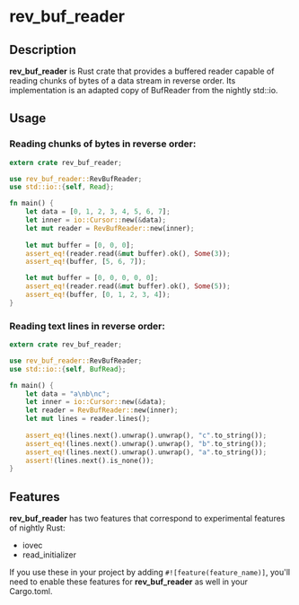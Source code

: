 # rev_buf_reader

## Description

**rev_buf_reader** is Rust crate that provides a buffered reader capable of reading chunks of bytes of a data stream in reverse order. Its implementation is an adapted copy of BufReader from the nightly std::io.

## Usage

### Reading chunks of bytes in reverse order:

```rust
extern crate rev_buf_reader;

use rev_buf_reader::RevBufReader;
use std::io::{self, Read};

fn main() {
    let data = [0, 1, 2, 3, 4, 5, 6, 7];
    let inner = io::Cursor::new(&data);
    let mut reader = RevBufReader::new(inner);
    
    let mut buffer = [0, 0, 0];
    assert_eq!(reader.read(&mut buffer).ok(), Some(3));
    assert_eq!(buffer, [5, 6, 7]);

    let mut buffer = [0, 0, 0, 0, 0];
    assert_eq!(reader.read(&mut buffer).ok(), Some(5));
    assert_eq!(buffer, [0, 1, 2, 3, 4]);
}
```

### Reading text lines in reverse order:

```rust
extern crate rev_buf_reader;

use rev_buf_reader::RevBufReader;
use std::io::{self, BufRead};

fn main() {
    let data = "a\nb\nc";
    let inner = io::Cursor::new(&data);
    let reader = RevBufReader::new(inner);
    let mut lines = reader.lines();
    
    assert_eq!(lines.next().unwrap().unwrap(), "c".to_string());
    assert_eq!(lines.next().unwrap().unwrap(), "b".to_string());
    assert_eq!(lines.next().unwrap().unwrap(), "a".to_string());
    assert!(lines.next().is_none());
}
```

## Features

**rev_buf_reader** has two features that correspond to experimental features of nightly Rust:

- iovec 
- read_initializer

If you use these in your project by adding `#![feature(feature_name)]`, you'll need to enable these features for **rev_buf_reader** as well in your Cargo.toml.